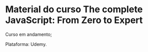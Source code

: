 # Material do curso The complete JavaScript: From Zero to Expert

Curso em andamento; 

Plataforma: Udemy.
